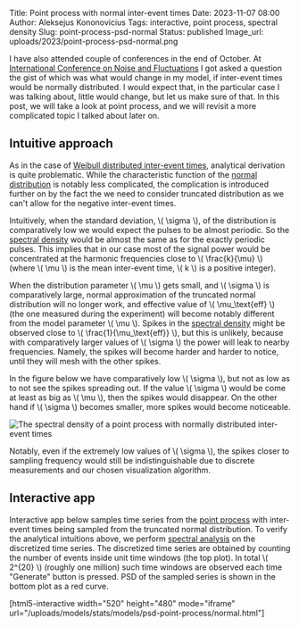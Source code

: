 Title: Point process with normal inter-event times
Date: 2023-11-07 08:00
Author: Aleksejus Kononovicius
Tags: interactive, point process, spectral density
Slug: point-process-psd-normal
Status: published
Image_url: uploads/2023/point-process-psd-normal.png

I have also attended couple of conferences in the end of October. At
[International Conference on Noise and
Fluctuations](https://icnf-2023.sciencesconf.org/) I got asked a question
the gist of which was what would change in my model, if inter-event times
would be normally distributed. I would expect that, in the particular case
I was talking about, little would change, but let us make sure of that. In
this post, we will take a look at point process, and we will revisit a more
complicated topic I talked about later on.
<!--more-->

## Intuitive approach

As in the case of [Weibull distributed inter-event
times]({filename}/articles/2023/point-process-psd-weibull.md), analytical
derivation is quite problematic. While the characteristic function of the
[normal distribution](https://en.wikipedia.org/wiki/Normal_distribution) is
notably less complicated, the complication is introduced further on by the
fact the we need to consider truncated distribution as we can't allow for
the negative inter-event times.

Intuitively, when the standard deviation, \\\( \sigma \\\), of the
distribution is comparatively low we would expect the pulses to be almost
periodic. So the [spectral density](/tag/spectral-density/) would be almost
the same as for the exactly periodic pulses. This implies that in our case
most of the signal power would be concentrated at the harmonic frequencies
close to \\\( \frac{k}{\mu} \\\) (where \\\( \mu \\\) is the mean
inter-event time, \\\( k \\\) is a positive integer).

When the distribution parameter \\\( \mu \\\) gets small, and \\\( \sigma
\\\) is comparatively large, normal approximation of the truncated normal
distribution will no longer work, and effective value of \\\( \mu_\text{eff}
\\\) (the one measured during the experiment) will become notably different
from the model parameter \\\( \mu \\\). Spikes in the [spectral
density](/tag/spectral-density/) might be observed close to \\\(
\frac{1}{\mu_\text{eff}} \\\), but this is unlikely, because with
comparatively larger values of \\\( \sigma \\\) the power will leak to
nearby frequencies. Namely, the spikes will become harder and harder to
notice, until they will mesh with the other spikes.

In the figure below we have comparatively low \\\( \sigma \\\), but not as
low as to not see the spikes spreading out. If the value \\\( \sigma \\\)
would be come at least as big as \\\( \mu \\\), then the spikes would
disappear. On the other hand if \\\( \sigma \\\) becomes smaller, more
spikes would become noticeable.

![The spectral density of a point process with normally distributed
inter-event times]({static}/uploads/2023/point-process-psd-normal.png "The
spectral density of a point process with normally distributed inter-event
times.")

Notably, even if the extremely low values of \\\( \sigma \\\), the spikes
closer to sampling frequency would still be indistinguishable due to discrete
measurements and our chosen visualization algorithm.

## Interactive app

Interactive app below samples time series from the [point
process](/tag/point-process/) with inter-event times being sampled from
the truncated normal distribution. To verify the analytical intuitions above,
we perform [spectral analysis](/tag/spectral-density/) on the discretized
time series. The discretized time series are obtained by counting the number
of events inside unit time windows (the top plot). In total \\\( 2^{20} \\\)
(roughly one million) such time windows are observed each time "Generate"
button is pressed. PSD of the sampled series is shown in the bottom plot as
a red curve.

[html5-interactive width="520" height="480" mode="iframe"
url="/uploads/models/stats/models/psd-point-process/normal.html"]
